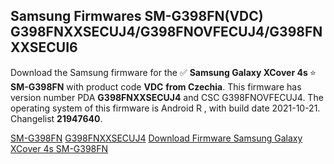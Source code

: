 <h2>Samsung Firmwares SM-G398FN(VDC) G398FNXXSECUJ4/G398FNOVFECUJ4/G398FNXXSECUI6</h2>
Download the Samsung firmware for the ✅ <strong>Samsung Galaxy XCover 4s </strong> ⭐ <strong>SM-G398FN</strong> with product code <strong>VDC</strong> <strong> from Czechia</strong>. This firmware has version number PDA <strong>G398FNXXSECUJ4</strong> and CSC G398FNOVFECUJ4. The operating system of this firmware is Android R , with build date 2021-10-21. Changelist <strong>21947640</strong>.


[SM-G398FN](https://samfirm.shop/samsung/model/SM-G398FN)
[G398FNXXSECUJ4](https://samfirm.shop/samsung/pda/G398FNXXSECUJ4)
[Download Firmware Samsung Galaxy XCover 4s SM-G398FN](https://samfirm.shop/samsung/firmware/467305)
